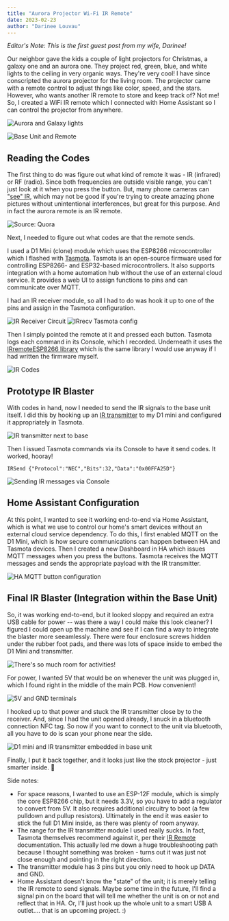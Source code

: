 ```yaml
---
title: "Aurora Projector Wi-Fi IR Remote"
date: 2023-02-23
author: "Darinee Louvau"
---
```


*Editor's Note: This is the first guest post from my wife, Darinee!*

Our neighbor gave the kids a couple of light projectors for Christmas, a galaxy one and an aurora one.  They project red, green, blue, and white lights to the ceiling in very organic ways.  They're very cool!  I have since conscripted the aurora projector for the living room.  The projector came with a remote control to adjust things like color, speed, and the stars.  However, who wants another IR remote to store and keep track of?  Not me!  So, I created a WiFi IR remote which I connected with Home Assistant so I can control the projector from anywhere. 

![Aurora and Galaxy lights](./img/aurora-galaxy-lights.jpg)

![Base Unit and Remote](./img/base-unit-and-remote.jpg)

## Reading the Codes

The first thing to do was figure out what kind of remote it was - IR (infrared) or RF (radio).  Since both frequencies are outside visible range, you can't just look at it when you press the button.  But, many phone cameras can ["see" IR](https://www.quora.com/Can-your-phone-camera-see-infrared-light), which may not be good if you're trying to create amazing phone pictures without unintentional interferences, but great for this purpose. And in fact the aurora remote is an IR remote.

![Source: Quora](./img/quora-ir-visible-from-phone-camera.jpg) 

Next, I needed to figure out what codes are that the remote sends.

I used a D1 Mini (clone) module which uses the ESP8266 microcontroller which I flashed with [Tasmota](https://tasmota.github.io/docs/).  Tasmota is an open-source firmware used for controlling ESP8266- and ESP32-based microcontrollers.  It also supports integration with a home automation hub without the use of an external cloud service.  It provides a web UI to assign functions to pins and can communicate over MQTT.

I had an IR receiver module, so all I had to do was hook it up to one of the pins and assign in the Tasmota configuration.  

![IR Receiver Circuit](./img/ir-reader.jpg)
![IRrecv Tasmota config](./img/tasmota-irrecv.png)

Then I simply pointed the remote at it and pressed each button.  Tasmota logs each command in its Console, which I recorded.  Underneath it uses the [IRremoteESP8266 library](https://github.com/crankyoldgit/IRremoteESP8266) which is the same library I would use anyway if I had written the firmware myself.

![IR Codes](./img/ir-codes.png)


## Prototype IR Blaster

With codes in hand, now I needed to send the IR signals to the base unit itself.  I did this by hooking up an [IR transmitter](https://smile.amazon.com/Gikfun-Digital-Receiver-Transmitter-Arduino/dp/B0816P2545/ref=sr_1_4) to my D1 mini and configured it appropriately in Tasmota.

![IR transmitter next to base](./img/ir-transmitter-and-base.jpg)

Then I issued Tasmota commands via its Console to have it send codes.  It worked, hooray!
```
IRSend {"Protocol":"NEC","Bits":32,"Data":"0x00FFA25D"}
```

![Sending IR messages via Console](./img/tasmota-irsend-command.png)


## Home Assistant Configuration
At this point, I wanted to see it working end-to-end via Home Assistant, which is what we use to control our home's smart devices without an external cloud service dependency.  To do this, I first enabled MQTT on the D1 Mini, which is how secure communications can happen between HA and Tasmota devices.  Then I created a new Dashboard in HA which issues MQTT messages when you press the buttons.  Tasmota receives the MQTT messages and sends the appropriate payload with the IR transmitter. 

![HA MQTT button configuration](./img/ha-mqtt-configuration.png)

## Final IR Blaster (Integration within the Base Unit)
So, it was working end-to-end, but it looked sloppy and required an extra USB cable for power -- was there a way I could make this look cleaner?  I figured I could open up the machine and see if I can find a way to integrate the blaster more seeamlessly.  There were four enclosure screws hidden under the rubber foot pads, and there was lots of space inside to embed the D1 Mini and transmitter.

![There's so much room for activities!](./img/base-unit-open.jpg)

For power, I wanted 5V that would be on whenever the unit was plugged in, which I found right in the middle of the main PCB.  How convenient!

![5V and GND terminals](./img/base-unit-5v-gnd.jpg)

I hooked up to that power and stuck the IR transmitter close by to the receiver.  And, since I had the unit opened already, I snuck in a bluetooth connection NFC tag.  So now if you want to connect to the unit via bluetooth, all you have to do is scan your phone near the side.

![D1 mini and IR transmitter embedded in base unit](./img/ir-blaster.jpg)

Finally, I put it back together, and it looks just like the stock projector - just smarter inside. 🎉 

Side notes:
* For space reasons, I wanted to use an ESP-12F module, which is simply the core ESP8266 chip, but it needs 3.3V, so you have to add a regulator to convert from 5V.  It also requires additional circuitry to boot (a few pulldown and pullup resistors).  Ultimately in the end it was easier to stick the full D1 Mini inside, as there was plenty of room anyway.
* The range for the IR transmitter module I used really sucks.  In fact, Tasmota themselves recommend against it, per their [IR Remote](https://tasmota.github.io/docs/IR-Remote/) documentation.  This actually led me down a huge troubleshooting path because I thought something was broken - turns out it was just not close enough and pointing in the right direction.
* The transmitter module has 3 pins but you only need to hook up DATA and GND.
* Home Assistant doesn't know the "state" of the unit; it is merely telling the IR remote to send signals.  Maybe some time in the future, I'll find a signal pin on the board that will tell me whether the unit is on or not and reflect that in HA.  Or, I'll just hook up the whole unit to a smart USB A outlet.... that is an upcoming project. :)

